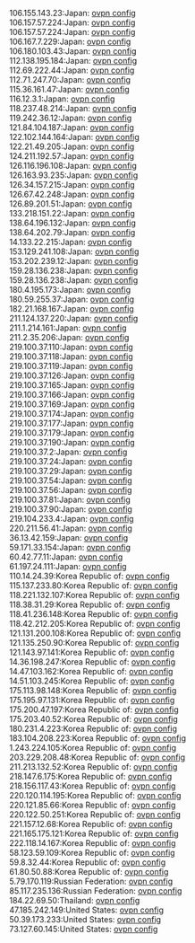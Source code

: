 106.155.143.23:Japan: [ovpn config](vpn/106_155_143_23.ovpn)  
106.157.57.224:Japan: [ovpn config](vpn/106_157_57_224.ovpn)  
106.157.57.224:Japan: [ovpn config](vpn/106_157_57_224.ovpn)  
106.167.7.229:Japan: [ovpn config](vpn/106_167_7_229.ovpn)  
106.180.103.43:Japan: [ovpn config](vpn/106_180_103_43.ovpn)  
112.138.195.184:Japan: [ovpn config](vpn/112_138_195_184.ovpn)  
112.69.222.44:Japan: [ovpn config](vpn/112_69_222_44.ovpn)  
112.71.247.70:Japan: [ovpn config](vpn/112_71_247_70.ovpn)  
115.36.161.47:Japan: [ovpn config](vpn/115_36_161_47.ovpn)  
116.12.3.1:Japan: [ovpn config](vpn/116_12_3_1.ovpn)  
118.237.48.214:Japan: [ovpn config](vpn/118_237_48_214.ovpn)  
119.242.36.12:Japan: [ovpn config](vpn/119_242_36_12.ovpn)  
121.84.104.187:Japan: [ovpn config](vpn/121_84_104_187.ovpn)  
122.102.144.164:Japan: [ovpn config](vpn/122_102_144_164.ovpn)  
122.21.49.205:Japan: [ovpn config](vpn/122_21_49_205.ovpn)  
124.211.192.57:Japan: [ovpn config](vpn/124_211_192_57.ovpn)  
126.116.196.108:Japan: [ovpn config](vpn/126_116_196_108.ovpn)  
126.163.93.235:Japan: [ovpn config](vpn/126_163_93_235.ovpn)  
126.34.157.215:Japan: [ovpn config](vpn/126_34_157_215.ovpn)  
126.67.42.248:Japan: [ovpn config](vpn/126_67_42_248.ovpn)  
126.89.201.51:Japan: [ovpn config](vpn/126_89_201_51.ovpn)  
133.218.151.22:Japan: [ovpn config](vpn/133_218_151_22.ovpn)  
138.64.196.132:Japan: [ovpn config](vpn/138_64_196_132.ovpn)  
138.64.202.79:Japan: [ovpn config](vpn/138_64_202_79.ovpn)  
14.133.22.215:Japan: [ovpn config](vpn/14_133_22_215.ovpn)  
153.129.241.108:Japan: [ovpn config](vpn/153_129_241_108.ovpn)  
153.202.239.12:Japan: [ovpn config](vpn/153_202_239_12.ovpn)  
159.28.136.238:Japan: [ovpn config](vpn/159_28_136_238.ovpn)  
159.28.136.238:Japan: [ovpn config](vpn/159_28_136_238.ovpn)  
180.4.195.173:Japan: [ovpn config](vpn/180_4_195_173.ovpn)  
180.59.255.37:Japan: [ovpn config](vpn/180_59_255_37.ovpn)  
182.21.168.167:Japan: [ovpn config](vpn/182_21_168_167.ovpn)  
211.124.137.220:Japan: [ovpn config](vpn/211_124_137_220.ovpn)  
211.1.214.161:Japan: [ovpn config](vpn/211_1_214_161.ovpn)  
211.2.35.206:Japan: [ovpn config](vpn/211_2_35_206.ovpn)  
219.100.37.110:Japan: [ovpn config](vpn/219_100_37_110.ovpn)  
219.100.37.118:Japan: [ovpn config](vpn/219_100_37_118.ovpn)  
219.100.37.119:Japan: [ovpn config](vpn/219_100_37_119.ovpn)  
219.100.37.126:Japan: [ovpn config](vpn/219_100_37_126.ovpn)  
219.100.37.165:Japan: [ovpn config](vpn/219_100_37_165.ovpn)  
219.100.37.166:Japan: [ovpn config](vpn/219_100_37_166.ovpn)  
219.100.37.169:Japan: [ovpn config](vpn/219_100_37_169.ovpn)  
219.100.37.174:Japan: [ovpn config](vpn/219_100_37_174.ovpn)  
219.100.37.177:Japan: [ovpn config](vpn/219_100_37_177.ovpn)  
219.100.37.179:Japan: [ovpn config](vpn/219_100_37_179.ovpn)  
219.100.37.190:Japan: [ovpn config](vpn/219_100_37_190.ovpn)  
219.100.37.2:Japan: [ovpn config](vpn/219_100_37_2.ovpn)  
219.100.37.24:Japan: [ovpn config](vpn/219_100_37_24.ovpn)  
219.100.37.29:Japan: [ovpn config](vpn/219_100_37_29.ovpn)  
219.100.37.54:Japan: [ovpn config](vpn/219_100_37_54.ovpn)  
219.100.37.56:Japan: [ovpn config](vpn/219_100_37_56.ovpn)  
219.100.37.81:Japan: [ovpn config](vpn/219_100_37_81.ovpn)  
219.100.37.90:Japan: [ovpn config](vpn/219_100_37_90.ovpn)  
219.104.233.4:Japan: [ovpn config](vpn/219_104_233_4.ovpn)  
220.211.56.41:Japan: [ovpn config](vpn/220_211_56_41.ovpn)  
36.13.42.159:Japan: [ovpn config](vpn/36_13_42_159.ovpn)  
59.171.33.154:Japan: [ovpn config](vpn/59_171_33_154.ovpn)  
60.42.77.11:Japan: [ovpn config](vpn/60_42_77_11.ovpn)  
61.197.24.111:Japan: [ovpn config](vpn/61_197_24_111.ovpn)  
110.14.24.39:Korea Republic of: [ovpn config](vpn/110_14_24_39.ovpn)  
115.137.233.80:Korea Republic of: [ovpn config](vpn/115_137_233_80.ovpn)  
118.221.132.107:Korea Republic of: [ovpn config](vpn/118_221_132_107.ovpn)  
118.38.31.29:Korea Republic of: [ovpn config](vpn/118_38_31_29.ovpn)  
118.41.236.148:Korea Republic of: [ovpn config](vpn/118_41_236_148.ovpn)  
118.42.212.205:Korea Republic of: [ovpn config](vpn/118_42_212_205.ovpn)  
121.131.200.108:Korea Republic of: [ovpn config](vpn/121_131_200_108.ovpn)  
121.135.250.90:Korea Republic of: [ovpn config](vpn/121_135_250_90.ovpn)  
121.143.97.141:Korea Republic of: [ovpn config](vpn/121_143_97_141.ovpn)  
14.36.198.247:Korea Republic of: [ovpn config](vpn/14_36_198_247.ovpn)  
14.47.103.162:Korea Republic of: [ovpn config](vpn/14_47_103_162.ovpn)  
14.51.103.245:Korea Republic of: [ovpn config](vpn/14_51_103_245.ovpn)  
175.113.98.148:Korea Republic of: [ovpn config](vpn/175_113_98_148.ovpn)  
175.195.97.131:Korea Republic of: [ovpn config](vpn/175_195_97_131.ovpn)  
175.200.47.197:Korea Republic of: [ovpn config](vpn/175_200_47_197.ovpn)  
175.203.40.52:Korea Republic of: [ovpn config](vpn/175_203_40_52.ovpn)  
180.231.4.223:Korea Republic of: [ovpn config](vpn/180_231_4_223.ovpn)  
183.104.208.223:Korea Republic of: [ovpn config](vpn/183_104_208_223.ovpn)  
1.243.224.105:Korea Republic of: [ovpn config](vpn/1_243_224_105.ovpn)  
203.229.208.48:Korea Republic of: [ovpn config](vpn/203_229_208_48.ovpn)  
211.213.132.52:Korea Republic of: [ovpn config](vpn/211_213_132_52.ovpn)  
218.147.6.175:Korea Republic of: [ovpn config](vpn/218_147_6_175.ovpn)  
218.156.117.43:Korea Republic of: [ovpn config](vpn/218_156_117_43.ovpn)  
220.120.114.195:Korea Republic of: [ovpn config](vpn/220_120_114_195.ovpn)  
220.121.85.66:Korea Republic of: [ovpn config](vpn/220_121_85_66.ovpn)  
220.122.50.251:Korea Republic of: [ovpn config](vpn/220_122_50_251.ovpn)  
221.157.12.68:Korea Republic of: [ovpn config](vpn/221_157_12_68.ovpn)  
221.165.175.121:Korea Republic of: [ovpn config](vpn/221_165_175_121.ovpn)  
222.118.14.167:Korea Republic of: [ovpn config](vpn/222_118_14_167.ovpn)  
58.123.59.109:Korea Republic of: [ovpn config](vpn/58_123_59_109.ovpn)  
59.8.32.44:Korea Republic of: [ovpn config](vpn/59_8_32_44.ovpn)  
61.80.50.88:Korea Republic of: [ovpn config](vpn/61_80_50_88.ovpn)  
5.79.170.119:Russian Federation: [ovpn config](vpn/5_79_170_119.ovpn)  
85.117.235.136:Russian Federation: [ovpn config](vpn/85_117_235_136.ovpn)  
184.22.69.50:Thailand: [ovpn config](vpn/184_22_69_50.ovpn)  
47.185.242.149:United States: [ovpn config](vpn/47_185_242_149.ovpn)  
50.39.173.233:United States: [ovpn config](vpn/50_39_173_233.ovpn)  
73.127.60.145:United States: [ovpn config](vpn/73_127_60_145.ovpn)  
